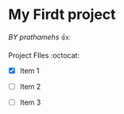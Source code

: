 # My Firdt project 
*BY prathamehs* 👍:

Project FIles :octocat:
- [x] Item 1
- [ ]  Item 2
- [ ]  Item 3

